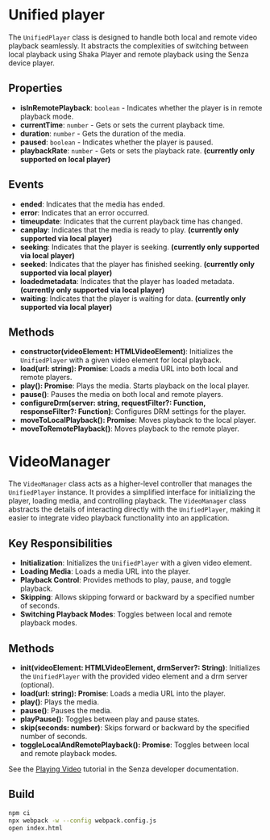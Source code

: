# Unified player



The `UnifiedPlayer` class is designed to handle both local and remote video playback seamlessly. It abstracts the complexities of switching between local playback using Shaka Player and remote playback using the Senza device player.

## Properties

- **isInRemotePlayback**: `boolean` - Indicates whether the player is in remote playback mode.
- **currentTime**: `number` - Gets or sets the current playback time.
- **duration**: `number` - Gets the duration of the media.
- **paused**: `boolean` - Indicates whether the player is paused.
- **playbackRate**: `number` - Gets or sets the playback rate. **(currently only supported on local player)**

## Events

- **ended**: Indicates that the media has ended.
- **error**: Indicates that an error occurred.
- **timeupdate**: Indicates that the current playback time has changed.
- **canplay**: Indicates that the media is ready to play. **(currently only supported via local player)**
- **seeking**: Indicates that the player is seeking. **(currently only supported via local player)**
- **seeked**: Indicates that the player has finished seeking. **(currently only supported via local player)**
- **loadedmetadata**: Indicates that the player has loaded metadata. **(currently only supported via local player)**
- **waiting**: Indicates that the player is waiting for data. **(currently only supported via local player)**

## Methods

- **constructor(videoElement: HTMLVideoElement)**: Initializes the `UnifiedPlayer` with a given video element for local playback.
- **load(url: string): Promise<void>**: Loads a media URL into both local and remote players.
- **play(): Promise<void>**: Plays the media. Starts playback on the local player.
- **pause()**: Pauses the media on both local and remote players.
- **configureDrm(server: string, requestFilter?: Function, responseFilter?: Function)**: Configures DRM settings for the player.
- **moveToLocalPlayback(): Promise<void>**: Moves playback to the local player.
- **moveToRemotePlayback()**: Moves playback to the remote player.


# VideoManager

The `VideoManager` class acts as a higher-level controller that manages the `UnifiedPlayer` instance. It provides a simplified interface for initializing the player, loading media, and controlling playback. The `VideoManager` class abstracts the details of interacting directly with the `UnifiedPlayer`, making it easier to integrate video playback functionality into an application.

## Key Responsibilities

- **Initialization**: Initializes the `UnifiedPlayer` with a given video element.
- **Loading Media**: Loads a media URL into the player.
- **Playback Control**: Provides methods to play, pause, and toggle playback.
- **Skipping**: Allows skipping forward or backward by a specified number of seconds.
- **Switching Playback Modes**: Toggles between local and remote playback modes.

## Methods

- **init(videoElement: HTMLVideoElement, drmServer?: String)**: Initializes the `UnifiedPlayer` with the provided video element and a drm server (optional).
- **load(url: string): Promise<void>**: Loads a media URL into the player.
- **play()**: Plays the media.
- **pause()**: Pauses the media.
- **playPause()**: Toggles between play and pause states.
- **skip(seconds: number)**: Skips forward or backward by the specified number of seconds.
- **toggleLocalAndRemotePlayback(): Promise<void>**: Toggles between local and remote playback modes.



See the [Playing Video](https://developer.synamedia.com/senza/docs/playing-video) tutorial in the Senza developer documentation.

## Build

```bash
npm ci
npx webpack -w --config webpack.config.js
open index.html
```
